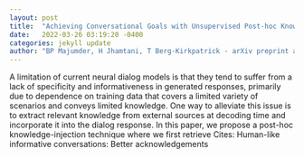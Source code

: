 ```yaml
---
layout: post
title:  "Achieving Conversational Goals with Unsupervised Post-hoc Knowledge Injection"
date:   2022-03-26 03:19:20 -0400
categories: jekyll update
author: "BP Majumder, H Jhamtani, T Berg-Kirkpatrick - arXiv preprint arXiv , 2022"
---
```

A limitation of current neural dialog models is that they tend to suffer from a lack of specificity and informativeness in generated responses, primarily due to dependence on training data that covers a limited variety of scenarios and conveys limited knowledge. One way to alleviate this issue is to extract relevant knowledge from external sources at decoding time and incorporate it into the dialog response. In this paper, we propose a post-hoc knowledge-injection technique where we first retrieve Cites: Human-like informative conversations: Better acknowledgements